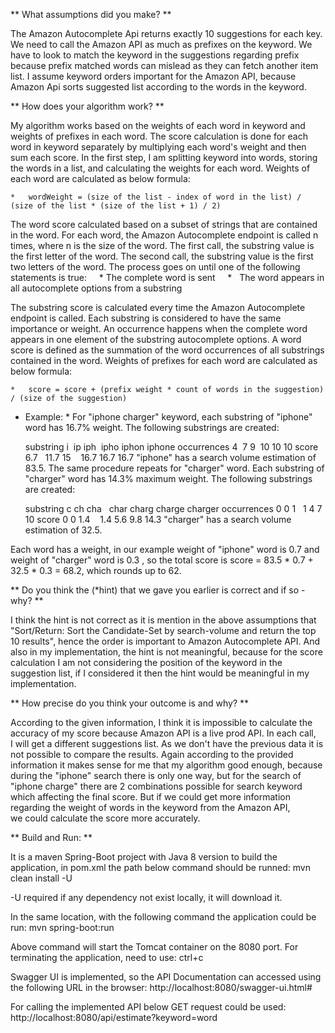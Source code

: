** What assumptions did you make? **

The Amazon Autocomplete Api returns exactly 10 suggestions for each key. We need to call the Amazon API as much as prefixes on the keyword. We have to look to match the
keyword in the suggestions regarding prefix because prefix matched words can mislead as they can fetch another item list. I assume keyword orders important for the
Amazon API, because Amazon Api sorts suggested list according to the words in the keyword.


** How does your algorithm work? **

My algorithm works based on the weights of each word in keyword and weights of prefixes in each word. The score calculation is done for each word in keyword separately by
multiplying each word's weight and then sum each score. In the first step, I am splitting keyword into words, storing the words in a list, and calculating the weights for 
each word. Weights of each word are calculated as below formula:
	
	*	wordWeight = (size of the list - index of word in the list) / (size of the list * (size of the list + 1) / 2)

The word score calculated based on a subset of strings that are contained in the word. For each word, the Amazon Autocomplete endpoint is called n times, where n is the size 
of the word. The first call, the substring value is the first letter of the word. The second call, the substring value is the first two letters of the word. The process goes 
on until one of the following statements is true:
    *	The complete word is sent
    *  	The word appears in all autocomplete options from a substring

The substring score is calculated every time the Amazon Autocomplete endpoint is called. Each substring is considered to have the same importance or weight. An occurrence 
happens when the complete word appears in one element of the substring autocomplete options. A word score is defined as the summation of the word occurrences of all substrings 
contained in the word. Weights of prefixes for each word are calculated as below formula:
	
	*	score = score + (prefix weight * count of words in the suggestion) / (size of the suggestion)
	
* Example: *
For "iphone charger" keyword, each substring of "iphone" word has 16.7% weight. The following substrings are created:
	
	substring		i	  ip	iph	  ipho	iphon	iphone
	occurrences		4	  7 	9	  10	10		10
	score			6.7   11.7	15    16.7	16.7	16.7
"iphone" has a search volume estimation of 83.5.
The same procedure repeats for "charger" word. Each substring of "charger" word has 14.3% maximum weight. The following substrings are created:

	substring		c	ch	cha	   char		charg	 charge		charger
	occurrences		0	0	1	   1		4		 7			10
	score			0	0	1.4    1.4		5.6		 9.8		14.3
"charger" has a search volume estimation of 32.5.

Each word has a weight, in our example weight of "iphone" word is 0.7 and weight of "charger" word is 0.3 , so the total score is score = 83.5 * 0.7 + 32.5 * 0.3 = 68.2, 
which rounds up to 62. 


** Do you think the (*hint) that we gave you earlier is correct and if so - why? **

I think the hint is not correct as it is mention in the above assumptions that "Sort/Return: Sort the Candidate-Set by search-volume and return the top 10 results", hence 
the order is important to Amazon Autocomplete API. And also in my implementation, the hint is not meaningful, because for the score calculation I am not considering the 
position of the keyword in the suggestion list, if I considered it then the hint would be meaningful in my implementation.


** How precise do you think your outcome is and why? **

According to the given information, I think it is impossible to calculate the accuracy of my score because Amazon API is a live prod API. In each call, I will get a different
suggestions list. As we don't have the previous data it is not possible to compare the results. Again according to the provided information it makes sense for me that my
algorithm good enough, because during the "iphone" search there is only one way, but for the search of "iphone charge" there are 2 combinations possible for search keyword which 
affecting the final score. But if we could get more information regarding the weight of words in the keyword from the Amazon API, we could calculate the score more accurately.


** Build and Run: **

It is a maven Spring-Boot project with Java 8 version to build the application, in pom.xml the path below command should be runned:
mvn clean install -U

-U required if any dependency not exist locally, it will download it.

In the same location, with the following command the application could be run:
mvn spring-boot:run

Above command will start the Tomcat container on the 8080 port. For terminating the application, need to use:
ctrl+c

Swagger UI is implemented, so the API Documentation can accessed using the following URL in the browser:
http://localhost:8080/swagger-ui.html#

For calling the implemented API below GET request could be used:
http://localhost:8080/api/estimate?keyword=word